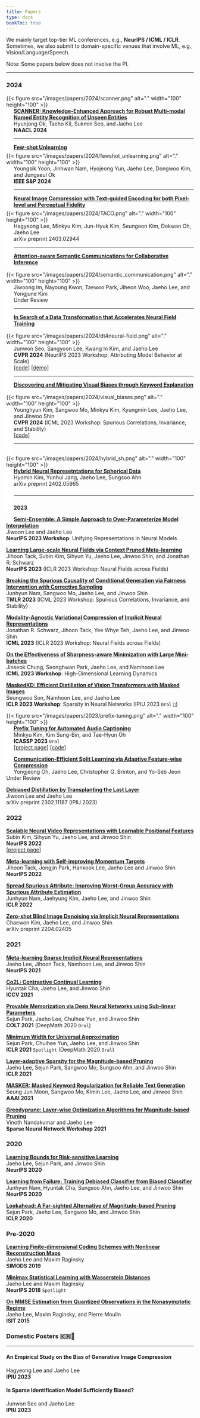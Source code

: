 ```yaml
---
title: Papers
type: docs
bookToc: true
---
```


<style>
	.updown {
    	border: 10px solid white;
        width: 0.1px;
        height: 100px;
    }
</style>

<style>
	.updown2 {
    	border: 10px solid white;
        width: 0.1px;
        height: 110px;
    }
</style>

<style>
	.updown3 {
    	border: 10px solid white;
        width: 0.1px;
        height: 160px;
    }
</style>

We mainly target top-tier ML conferences, e.g., **NeurIPS / ICML / ICLR**.  
Sometimes, we also submit to domain-specific venues that involve ML, e.g., Vision/Language/Speech.

Note: Some papers below does not involve the PI.  

---

### **2024**


<div style="float: left">
    {{< figure src="/images/papers/2024/scanner.png" alt="." width="100" height="100" >}}  
</div>

<div style="float: left", class="updown">
</div>

[**SCANNER: Knowledge-Enhanced Approach for Robust Multi-modal Named Entity Recognition of Unseen Entities**](https://openreview.net/forum?id=qTBsdrZAyJ)  
Hyunjong Ok, Taeho Kil, Sukmin Seo, and Jaeho Lee  
**NAACL 2024**

---

<div style="float: left">
    {{< figure src="/images/papers/2024/fewshot_unlearning.png" alt="." width="100" height="100" >}}  
</div>

<div style="float: left", class="updown">
</div>

[**Few-shot Unlearning**](https://arxiv.org/abs/2205.15567)  
Youngsik Yoon, Jinhwan Nam, Hyojeong Yun, Jaeho Lee, Dongwoo Kim, and Jungseul Ok  
**IEEE S&P 2024**

---

<div style="float: left">
    {{< figure src="/images/papers/2024/TACO.png" alt="." width="100" height="100" >}}  
</div>

<div style="float: left", class="updown2">
</div>

[**Neural Image Compression with Text-guided Encoding for both Pixel-level and Perceptual Fidelity**](https://arxiv.org/abs/2403.02944)  
Hagyeong Lee, Minkyu Kim, Jun-Hyuk Kim, Seungeon Kim, Dokwan Oh, Jaeho Lee  
arXiv preprint 2403.02944  

---

<div style="float: left">
    {{< figure src="/images/papers/2024/semantic_communication.png" alt="." width="100" height="100" >}}  
</div>

<div style="float: left", class="updown2">
</div>

[**Attention-aware Semantic Communications for Collaborative Inference**](https://www.techrxiv.org/doi/full/10.36227/techrxiv.170905722.27435902)  
Jiwoong Im, Nayoung Kwon, Taewoo Park, Jiheon Woo, Jaeho Lee, and Yongjune Kim  
Under Review

---

<div style="float: left">
    {{< figure src="/images/papers/2024/dt4neural-field.png" alt="." width="100" height="100" >}}  
</div>

<div style="float: left", class="updown2">
</div>

[**In Search of a Data Transformation that Accelerates Neural Field Training**](https://arxiv.org/abs/2311.17094)  
Junwon Seo, Sangyoon Lee, Kwang In Kim, and Jaeho Lee  
**CVPR 2024** (NeurIPS 2023 Workshop: Attributing Model Behavior at Scale)  
[[code](https://github.com/effl-lab/DT4Neural-Field)] [[demo](https://huggingface.co/spaces/lyunm1206/Interactive_Loss_Landscapes)]

---

<div style="float: left">
    {{< figure src="/images/papers/2024/visual_biases.png" alt="." width="100" height="100" >}}  
</div>

<div style="float: left", class="updown2">
</div>

[**Discovering and Mitigating Visual Biases through Keyword Explanation**](https://arxiv.org/abs/2301.11104)  
Younghyun Kim, Sangwoo Mo, Minkyu Kim, Kyungmin Lee, Jaeho Lee, and Jinwoo Shin  
**CVPR 2024** (ICML 2023 Workshop: Spurious Correlations, Invariance, and Stability)  
[[code](https://github.com/alinlab/b2t)]  

---

<div style="float: left">
    {{< figure src="/images/papers/2024/hybrid_sh.png" alt="." width="100" height="100" >}}  
</div>

<div style="float: left", class="updown2">
</div>

[**Hybrid Neural Represetntations for Spherical Data**](https://arxiv.org/abs/2402.05965)  
Hyomin Kim, Yunhui Jang, Jaeho Lee, Sungsoo Ahn  
arXiv preprint 2402.05965   

#####
---
###


**2023**

[**Semi-Ensemble: A Simple Approach to Over-Parameterize Model Interpolation**](https://unireps.org)  
Jiwoon Lee and Jaeho Lee  
**NeurIPS 2023 Workshop**: Unifying Representations in Neural Models

[**Learning Large-scale Neural Fields via Context Pruned Meta-learning**](https://arxiv.org/abs/2302.00617)  
Jihoon Tack, Subin Kim, Sihyun Yu, Jaeho Lee, Jinwoo Shin, and Jonathan R. Schwarz  
**NeurIPS 2023** (ICLR 2023 Workshop: Neural Fields across Fields)

[**Breaking the Spurious Causality of Conditional Generation via Fairness Intervention with Corrective Sampling**](https://openreview.net/forum?id=VV4zJwLwI7)  
Junhyun Nam, Sangwoo Mo, Jaeho Lee, and Jinwoo Shin  
**TMLR 2023** (ICML 2023 Workshop: Spurious Correlations, Invariance, and Stability)

[**Modality-Agnostic Variational Compression of Implicit Neural Representations**](https://openreview.net/forum?id=bBXCCSoVQZ)  
Jonathan R. Schwarz, Jihoon Tack, Yee Whye Teh, Jaeho Lee, and Jinwoo Shin  
**ICML 2023** (ICLR 2023 Workshop: Neural Fields across Fields)

[**On the Effectiveness of Sharpness-aware Minimization with Large Mini-batches**](https://icml.cc/virtual/2023/25899)  
Jinseok Chung, Seonghwan Park, Jaeho Lee, and Namhoon Lee  
**ICML 2023 Workshop**: High-Dimensional Learning Dynamics

[**MaskedKD: Efficient Distillation of Vision Transformers with Masked Images**](https://arxiv.org/abs/2302.10494)  
Seungwoo Son, Namhoon Lee, and Jaeho Lee  
**ICLR 2023 Workshop**: Sparsity in Neural Networks (IPIU 2023 `Oral` `🥉`)

<div style="float: left">
    {{< figure src="/images/papers/2023/prefix-tuning.png" alt="." width="100" height="100" >}}  
</div>

<div style="float: left", class="updown">
</div>

[**Prefix Tuning for Automated Audio Captioning**](https://arxiv.org/abs/2303.17489)  
Minkyu Kim, Kim Sung-Bin, and Tae-Hyun Oh  
**ICASSP 2023** `Oral`   
[[project page](https://prefixaac.github.io/)] [[code](https://github.com/MinkyuKim26/Prefix_AAC_ICASSP2023)]

[**Communication-Efficient Split Learning via Adaptive Feature-wise Compression**](https://arxiv.org/abs/2307.10805)  
Yongjeong Oh, Jaeho Lee, Christopher G. Brinton, and Yo-Seb Jeon  
Under Review

[**Debiased Distillation by Transplanting the Last Layer**](https://arxiv.org/abs/2302.11187)  
Jiwoon Lee and Jaeho Lee  
arXiv preprint 2302.11187 (IPIU 2023)


### **2022**

[**Scalable Neural Video Representations with Learnable Positional Features**](https://openreview.net/forum?id=OxfI-3i5M8g)  
Subin Kim, Sihyun Yu, Jaeho Lee, and Jinwoo Shin  
**NeurIPS 2022**   
[[project page](https://subin-kim-cv.github.io/NVP/)]

[**Meta-learning with Self-improving Momentum Targets**](https://openreview.net/forum?id=FCNMbF_TsKm)  
Jihoon Tack, Jongjin Park, Hankook Lee, Jaeho Lee and Jinwoo Shin  
**NeurIPS 2022**

[**Spread Spurious Attribute: Improving Worst-Group Accuracy with Spurious Attribute Estimation**](https://openreview.net/forum?id=_F9xpOrqyX9)  
Junhyun Nam, Jaehyung Kim, Jaeho Lee, and Jinwoo Shin  
**ICLR 2022**

[**Zero-shot Blind Image Denoising via Implicit Neural Representations**](https://arxiv.org/abs/2204.02405)  
Chaewon Kim, Jaeho Lee, and Jinwoo Shin  
arXiv preprint 2204.02405


### **2021**

[**Meta-learning Sparse Implicit Neural Representations**](https://openreview.net/forum?id=Tn0PnRY877g)  
Jaeho Lee, Jihoon Tack, Namhoon Lee, and Jinwoo Shin  
**NeurIPS 2021**

[**Co2L: Contrastive Continual Learning**](https://openaccess.thecvf.com/content/ICCV2021/html/Cha_Co2L_Contrastive_Continual_Learning_ICCV_2021_paper.html)  
Hyuntak Cha, Jaeho Lee, and Jinwoo Shin  
**ICCV 2021**

[**Provable Memorization via Deep Neural Networks using Sub-linear Parameters**](https://proceedings.mlr.press/v134/park21a.html)  
Sejun Park, Jaeho Lee, Chulhee Yun, and Jinwoo Shin  
**COLT 2021** (DeepMath 2020 `Oral`)

[**Minimum Width for Universal Approximation**](https://openreview.net/forum?id=O-XJwyoIF-k)  
Sejun Park, Chulhee Yun, Jaeho Lee, and Jinwoo Shin  
**ICLR 2021** `Spotlight` (DeepMath 2020 `Oral`)

[**Layer-adaptive Sparsity for the Magnitude-based Pruning**](https://openreview.net/forum?id=H6ATjJ0TKdf)  
Jaeho Lee, Sejun Park, Sangwoo Mo, Sungsoo Ahn, and Jinwoo Shin  
**ICLR 2021**

[**MASKER: Masked Keyword Regularization for Reliable Text Generation**](https://ojs.aaai.org/index.php/AAAI/article/view/17601)  
Seung Jun Moon, Sangwoo Mo, Kimin Lee, Jaeho Lee, and Jinwoo Shin  
**AAAI 2021**

[**Greedyprune: Layer-wise Optimization Algorithms for Magnitude-based Pruning**](https://sites.google.com/view/sparsity-workshop-2021/accepted-papers)  
Vinoth Nandakumar and Jaeho Lee  
**Sparse Neural Network Workshop 2021**

### **2020**

[**Learning Bounds for Risk-sensitive Learning**](https://proceedings.neurips.cc/paper/2020/hash/9f60ab2b55468f104055b16df8f69e81-Abstract.html)  
Jaeho Lee, Sejun Park, and Jinwoo Shin  
**NeurIPS 2020**

[**Learning from Failure: Training Debiased Classifier from Biased Classifier**](https://papers.nips.cc/paper_files/paper/2020/hash/eddc3427c5d77843c2253f1e799fe933-Abstract.html)  
Junhyun Nam, Hyuntak Cha, Sungsoo Ahn, Jaeho Lee, and Jinwoo Shin  
**NeurIPS 2020**

[**Lookahead: A Far-sighted Alternative of Magnitude-based Pruning**](https://openreview.net/forum?id=ryl3ygHYDB)  
Sejun Park, Jaeho Lee, Sangwoo Mo, and Jinwoo Shin  
**ICLR 2020**

### **Pre-2020**

[**Learning Finite-dimensional Coding Schemes with Nonlinear Reconstruction Maps**](https://epubs.siam.org/doi/10.1137/18M1234461)  
Jaeho Lee and Maxim Raginsky  
**SIMODS 2019**

[**Minimax Statistical Learning with Wasserstein Distances**](https://papers.nips.cc/paper_files/paper/2018/hash/ea8fcd92d59581717e06eb187f10666d-Abstract.html)  
Jaeho Lee and Maxim Raginsky  
**NeurIPS 2018** `Spotlight`

[**On MMSE Estimation from Quantized Observations in the Nonasymptotic Regime**](https://ieeexplore.ieee.org/document/7282992)  
Jaeho Lee, Maxim Raginsky, and Pierre Moulin  
**ISIT 2015**


### **Domestic Posters 🇰🇷🐯**

---

#### **An Empirical Study on the Bias of Generative Image Compression**  
Hagyeong Lee and Jaeho Lee  
**IPIU 2023**

#### **Is Sparse Identification Model Sufficiently Biased?**  
Junwon Seo and Jaeho Lee  
**IPIU 2023**
